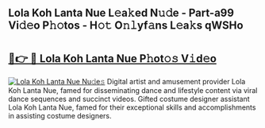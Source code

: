 ## Lola Koh Lanta Nue L𝚎a𝚔ed N𝚞𝚍e - Part-a99 Vi𝚍𝚎o P𝚑𝚘tos - H𝚘𝚝 O𝚗𝚕yf𝚊ns L𝚎a𝚔s qWSHo

# <h2><a href="http://kfewen.oniu.top/?m=Lola+Koh+Lanta+Nue">🔗👉 🔴 Lola Koh Lanta Nue P𝚑ot𝚘𝚜 V𝚒d𝚎o</a></h2>

[![Lola Koh Lanta Nue Nu𝚍e𝚜](https://i.imgur.com/0qMVB7G.gif)](http://kfewen.oniu.top/?m=Lola+Koh+Lanta+Nue)
Digital artist and amusement provider Lola Koh Lanta Nue, famed for disseminating dance and lifestyle content via viral dance sequences and succinct videos. Gifted costume designer assistant Lola Koh Lanta Nue, famed for their exceptional skills and accomplishments in assisting costume designers.  
